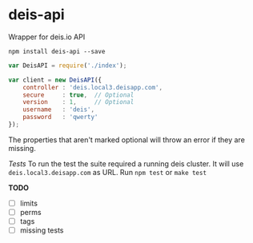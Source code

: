 deis-api
========

Wrapper for deis.io API

`npm install deis-api --save`

```js
var DeisAPI = require('./index');

var client = new DeisAPI({
    controller : 'deis.local3.deisapp.com',
    secure     : true,  // Optional
    version    : 1,     // Optional
    username   : 'deis',
    password   : 'qwerty'
});
```

The properties that aren't marked optional will throw an error if they are missing.

*Tests*
To run the test the suite required a running deis cluster. It will use `deis.local3.deisapp.com` as URL.
Run `npm test` or `make test`


**TODO**
- [ ] limits
- [ ] perms
- [ ] tags
- [ ] missing tests